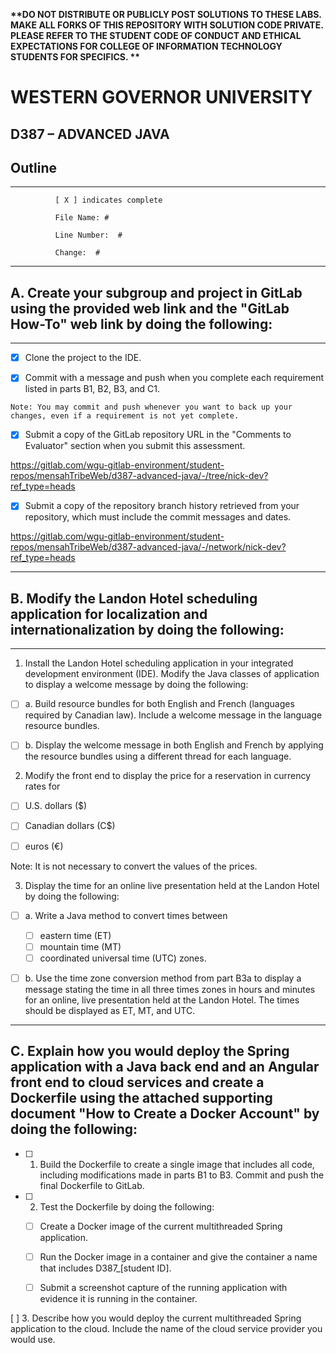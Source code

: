 <strong> **DO NOT DISTRIBUTE OR PUBLICLY POST SOLUTIONS TO THESE LABS. MAKE ALL FORKS OF THIS REPOSITORY WITH SOLUTION CODE PRIVATE. PLEASE REFER TO THE STUDENT CODE OF CONDUCT AND ETHICAL EXPECTATIONS FOR COLLEGE OF INFORMATION TECHNOLOGY STUDENTS FOR SPECIFICS. ** </strong>

# WESTERN GOVERNOR UNIVERSITY 
## D387 – ADVANCED JAVA

## Outline

<hr/>

              [ X ] indicates complete

              File Name: # 

              Line Number:  #

              Change:  #

<hr/>

##  A.  Create your subgroup and project in GitLab using the provided web link and the "GitLab How-To" web link by doing the following:

<hr/>

 -[X]  Clone the project to the IDE.

 -[X]   Commit with a message and push when you complete each requirement listed in parts B1, B2, B3, and C1.


    Note: You may commit and push whenever you want to back up your changes, even if a requirement is not yet complete.


-[X]   Submit a copy of the GitLab repository URL in the "Comments to Evaluator" section when you submit this assessment.

https://gitlab.com/wgu-gitlab-environment/student-repos/mensahTribeWeb/d387-advanced-java/-/tree/nick-dev?ref_type=heads

-[X]   Submit a copy of the repository branch history retrieved from your repository, which must include the commit messages and dates.

https://gitlab.com/wgu-gitlab-environment/student-repos/mensahTribeWeb/d387-advanced-java/-/network/nick-dev?ref_type=heads

<hr/>

## B.  Modify the Landon Hotel scheduling application for localization and internationalization by doing the following:

<hr/>

1.   Install the Landon Hotel scheduling application in your integrated development environment (IDE). Modify the Java classes of application to display a welcome message by doing the following:



-[ ] a.  Build resource bundles for both English and French (languages required by Canadian law). Include a welcome message in the language resource bundles.

-[ ] b.  Display the welcome message in both English and French by applying the resource bundles using a different thread for each language.


2.  Modify the front end to display the price for a reservation in currency rates for 

-[ ]  U.S. dollars ($)
-[ ] Canadian dollars (C$)
-[ ] euros (€) 


Note: It is not necessary to convert the values of the prices.

3.  Display the time for an online live presentation held at the Landon Hotel by doing the following:

-[ ] a.  Write a Java method to convert times between

  -[ ] eastern time (ET)
  -[ ] mountain time (MT) 
  -[ ] coordinated universal time (UTC) zones.

-[ ] b.  Use the time zone conversion method from part B3a to display a message stating the time in all three times zones in hours and minutes for an online, live presentation held at the Landon Hotel. The times should be displayed as ET, MT, and UTC.


<hr/>

## C.  Explain how you would deploy the Spring application with a Java back end and an Angular front end to cloud services and create a Dockerfile using the attached supporting document "How to Create a Docker Account" by doing the following:

-[ ] 1. Build the Dockerfile to create a single image that includes all code, including modifications made in parts B1 to B3. Commit and push the final Dockerfile to GitLab.

-[ ] 2.  Test the Dockerfile by doing the following:

  -[ ] Create a Docker image of the current multithreaded Spring application.

  -[ ]  Run the Docker image in a container and give the container a name that includes D387_[student ID].

  -[ ] Submit a screenshot capture of the running application with evidence it is running in the container.

[  ] 3.  Describe how you would deploy the current multithreaded Spring application to the cloud. Include the name of the cloud service provider you would use.
